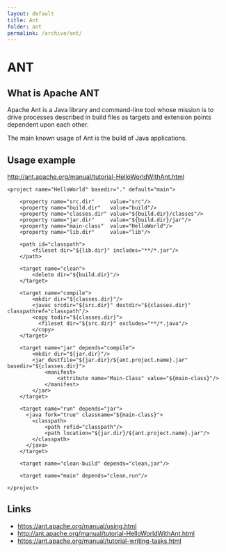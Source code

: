 ```yaml
---
layout: default
title: Ant
folder: ant
permalink: /archive/ant/
---
```


# ANT

## What is Apache ANT

Apache Ant is a Java library and command-line tool whose mission is to drive processes described in build files as targets and extension points dependent upon each other.

The main known usage of Ant is the build of Java applications.

## Usage example

<http://ant.apache.org/manual/tutorial-HelloWorldWithAnt.html>

~~~
<project name="HelloWorld" basedir="." default="main">

    <property name="src.dir"     value="src"/>
    <property name="build.dir"   value="build"/>
    <property name="classes.dir" value="${build.dir}/classes"/>
    <property name="jar.dir"     value="${build.dir}/jar"/>
    <property name="main-class"  value="HelloWorld"/>
    <property name="lib.dir"     value="lib"/>

    <path id="classpath">
        <fileset dir="${lib.dir}" includes="**/*.jar"/>
    </path>

    <target name="clean">
        <delete dir="${build.dir}"/>
    </target>

    <target name="compile">
        <mkdir dir="${classes.dir}"/>
        <javac srcdir="${src.dir}" destdir="${classes.dir}" classpathref="classpath"/>
        <copy todir="${classes.dir}">
          <fileset dir="${src.dir}" excludes="**/*.java"/>
        </copy>
    </target>

    <target name="jar" depends="compile">
        <mkdir dir="${jar.dir}"/>
        <jar destfile="${jar.dir}/${ant.project.name}.jar" basedir="${classes.dir}">
            <manifest>
                <attribute name="Main-Class" value="${main-class}"/>
            </manifest>
        </jar>
    </target>

    <target name="run" depends="jar">
      <java fork="true" classname="${main-class}">
        <classpath>
            <path refid="classpath"/>
            <path location="${jar.dir}/${ant.project.name}.jar"/>
        </classpath>
      </java>
    </target>

    <target name="clean-build" depends="clean,jar"/>

    <target name="main" depends="clean,run"/>

</project>
~~~

## Links
- <https://ant.apache.org/manual/using.html>
- <http://ant.apache.org/manual/tutorial-HelloWorldWithAnt.html>
- <https://ant.apache.org/manual/tutorial-writing-tasks.html>
